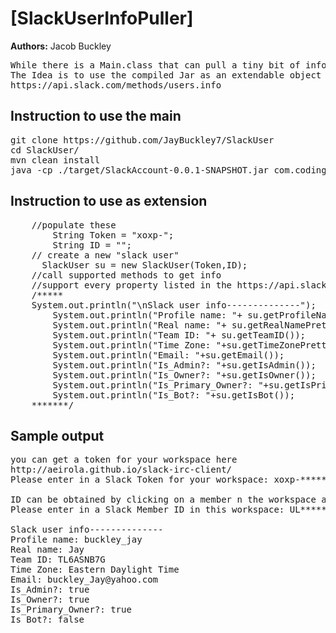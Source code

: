 # [SlackUserInfoPuller]

**Authors:** Jacob Buckley 
<pre>
While there is a Main.class that can pull a tiny bit of info from a cli given token and member ID
The Idea is to use the compiled Jar as an extendable object for the Slack user.info API
https://api.slack.com/methods/users.info
</pre>

## Instruction to use the main
<pre>
git clone https://github.com/JayBuckley7/SlackUser
cd SlackUser/ 
mvn clean install 
java -cp ./target/SlackAccount-0.0.1-SNAPSHOT.jar com.codingdojo.pokerhandskata.Main
</pre>

## Instruction to use as extension
<pre>
    //populate these
		String Token = "xoxp-";
		String ID = "";
    // create a new "slack user"
	  SlackUser su = new SlackUser(Token,ID);
    //call supported methods to get info
    //support every property listed in the https://api.slack.com/methods/users.info API doc
    /*****
    System.out.println("\nSlack user info--------------");
		System.out.println("Profile name: "+ su.getProfileName());
		System.out.println("Real name: "+ su.getRealNamePretty());
		System.out.println("Team ID: "+ su.getTeamID());
		System.out.println("Time Zone: "+su.getTimeZonePretty());
		System.out.println("Email: "+su.getEmail());
		System.out.println("Is_Admin?: "+su.getIsAdmin());
		System.out.println("Is_Owner?: "+su.getIsOwner());
		System.out.println("Is_Primary_Owner?: "+su.getIsPrimaryOwner());
		System.out.println("Is_Bot?: "+su.getIsBot());
    *******/
</pre>

## Sample output
<pre>
you can get a token for your workspace here
http://aeirola.github.io/slack-irc-client/
Please enter in a Slack Token for your workspace: xoxp-*********-***********-***********-****************

ID can be obtained by clicking on a member n the workspace and selecting MemberID
Please enter in a Slack Member ID in this workspace: UL*******

Slack user info--------------
Profile name: buckley_jay
Real name: Jay
Team ID: TL6ASNB7G
Time Zone: Eastern Daylight Time
Email: buckley_Jay@yahoo.com
Is_Admin?: true
Is_Owner?: true
Is_Primary_Owner?: true
Is_Bot?: false
</pre>
